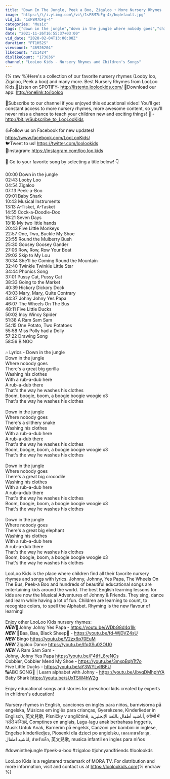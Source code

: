 ```yaml
---
title: "Down In The Jungle, Peek a Boo, Zigaloo + More Nursery Rhymes | LooLoo KIDS"
image: "https:\/\/i.ytimg.com\/vi\/1sP8M7bFg-4\/hqdefault.jpg"
vid_id: "1sP8M7bFg-4"
categories: "Music"
tags: ["down in the jungle","down in the jungle where nobody goes","children songs"]
date: "2021-11-26T16:55:37+03:00"
vid_date: "2020-02-04T13:00:00Z"
duration: "PT1H52S"
viewcount: "46926204"
likeCount: "211424"
dislikeCount: "173036"
channel: "LooLoo Kids - Nursery Rhymes and Children's Songs"
---
```

{% raw %}Here's a collection of our favorite nursery rhymes (Looby loo, Zigaloo, Peek a boo) and many more. Best Nursery Rhymes from LooLoo Kids.📢Listen on SPOTIFY- <a rel="nofollow" target="blank" href="http://listento.loolookids.com/">http://listento.loolookids.com/</a> 📢Download our app: <a rel="nofollow" target="blank" href="http://onelink.to/looloo">http://onelink.to/looloo</a><br /><br />🔔Subscribe to our channel if you enjoyed this educational video! You’ll get constant access to more nursery rhymes, more awesome content, so you’ll never miss a chance to teach your children new and exciting things! 🔔 - <a rel="nofollow" target="blank" href="http://bit.ly/Subscribe_to_LooLooKids">http://bit.ly/Subscribe_to_LooLooKids</a><br /><br />👍Follow us on Facebook for new updates! <a rel="nofollow" target="blank" href="https://www.facebook.com/LooLooKids/">https://www.facebook.com/LooLooKids/</a><br />🐦Tweet to us! <a rel="nofollow" target="blank" href="https://twitter.com/loolookids">https://twitter.com/loolookids</a><br />🎵Instagram: <a rel="nofollow" target="blank" href="https://instagram.com/loo.loo.kids">https://instagram.com/loo.loo.kids</a><br /><br />🎵  Go to your favorite song by selecting a title below!  👇 <br /><br />00:00 Down in the jungle<br /> 02:43 Looby Loo <br />04:54 Zigaloo <br />07:13 Peek-a-Boo<br /> 09:01 Baby Shark <br />10:43 Musical Instruments <br />13:13 A-Tisket, A-Tasket <br />14:55 Cock-a-Doodle-Doo<br /> 16:21 Seven Days<br /> 18:18 My two little hands <br />20:43 Five Little Monkeys<br /> 22:57 One, Two, Buckle My Shoe<br /> 23:55 Round the Mulberry Bush <br />25:30 Goosey Goosey Gander <br />27:06 Row, Row, Row Your Boat <br />29:02 Skip to My Lou<br />30:34 She'll be Coming Round the Mountain<br />32:40 Twinkle Twinkle Little Star<br />34:44 Phonics Song <br />37:01 Pussy Cat, Pussy Cat<br />38:33 Going to the Market <br />40:39 Hickory Dickory Dock <br />43:03 Mary, Mary, Quite Contrary<br />44:37 Johny Johny Yes Papa <br />46:07 The Wheels On The Bus <br />48:11 Five Little Ducks<br />50:02 Incy Wincy Spider<br />51:38 A Ram Sam Sam <br />54:15 One Potato, Two Potatoes<br />55:58 Miss Polly had a Dolly <br />57:22 Drawing Song <br />58:56 BINGO<br /><br />🎶 Lyrics - Down in the jungle<br />Down in the jungle<br />Where nobody goes<br />There's a great big gorilla<br />Washing his clothes<br />With a rub-a-dub here<br />A rub-a-dub there<br />That's the way he washes his clothes<br />Boom, boogie, boom, a boogie boogie woogie x3<br />That's the way he washes his clothes<br /><br />Down in the jungle<br />Where nobody goes<br />There's a slithery snake<br />Washing his clothes<br />With a rub-a-dub here<br />A rub-a-dub there<br />That's the way he washes his clothes<br />Boom, boogie, boom, a boogie boogie woogie x3<br />That's the way he washes his clothes<br /><br />Down in the jungle<br />Where nobody goes<br />There's a great big crocodile<br />Washing his clothes<br />With a rub-a-dub here<br />A rub-a-dub there<br />That's the way he washes his clothes<br />Boom, boogie, boom, a boogie boogie woogie x3<br />That's the way he washes his clothes<br /><br />Down in the jungle<br />Where nobody goes<br />There's a great big elephant<br />Washing his clothes<br />With a rub-a-dub here<br />A rub-a-dub there<br />That's the way he washes his clothes<br />Boom, boogie, boom, a boogie boogie woogie x3<br />That's the way he washes his clothes <br /><br />LooLoo Kids is the place where children find all their favorite nursery rhymes and songs with lyrics. Johnny, Johnny, Yes Papa, The Wheels On The Bus, Peek-a Boo and hundreds of beautiful educational songs are entertaining kids around the world.  The best English learning lessons for kids are now the Musical Adventures of Johnny &amp; Friends. They sing, dance and learn while having a lot of fun. Children are learning to count, to recognize colors, to spell the Alphabet. Rhyming is the new flavour of learning!<br /><br /> Enjoy other LooLoo Kids nursery rhymes:<br />𝑵𝑬𝑾👶Johny Johny Yes Papa - <a rel="nofollow" target="blank" href="https://youtu.be/WDbG8d4q1Ik">https://youtu.be/WDbG8d4q1Ik</a><br />𝑵𝑬𝑾 🐑Baa, Baa, Black Sheep🐑 - <a rel="nofollow" target="blank" href="https://youtu.be/fd-WjDVZ4sU">https://youtu.be/fd-WjDVZ4sU</a><br />𝑵𝑬𝑾 Bingo <a rel="nofollow" target="blank" href="https://youtu.be/V2zx6p70EuM">https://youtu.be/V2zx6p70EuM</a><br />𝑵𝑬𝑾 Zigaloo Dance <a rel="nofollow" target="blank" href="https://youtu.be/IfqXSu02OU0">https://youtu.be/IfqXSu02OU0</a><br />𝑵𝑬𝑾 A Ram Sam Sam  - <br />Johny, Johny Yes Papa <a rel="nofollow" target="blank" href="https://youtu.be/F4tHL8reNCs">https://youtu.be/F4tHL8reNCs</a><br />Cobbler, Cobbler Mend My Shoe - <a rel="nofollow" target="blank" href="https://youtu.be/3mxpBqhTt7o">https://youtu.be/3mxpBqhTt7o</a><br />Five Little Ducks - <a rel="nofollow" target="blank" href="https://youtu.be/aY3WYLvRBFU">https://youtu.be/aY3WYLvRBFU</a><br />🔠ABC SONG👶 | Learn alphabet with Johny - <a rel="nofollow" target="blank" href="https://youtu.be/JbyqDMhphYA">https://youtu.be/JbyqDMhphYA</a><br />Baby Shark <a rel="nofollow" target="blank" href="https://youtu.be/sUxTSW4hW2g">https://youtu.be/sUxTSW4hW2g</a><br /><br />Enjoy educational songs and stories for preschool kids created by experts in children's education!<br /><br />Nursery rhymes in English, canciones en inglés para niños, barnvisorna på engelska, Músicas em inglês para crianças, Gyerekzene, Kinderlieder in Englisch, 英文兒歌, Písničky v angličtině, أناشيد أطفال باللغة الإنجليزية, अंग्रेजी में नर्सरी कविताएं, Comptines en anglais, Lagu-lagu anak berbahasa Inggeris, Musik Untuk Anak, Barnerim på engelsk, Canzoni per bambini in inglese, Engelse kinderliedjes, Piosenki dla dzieci po angielsku, เพลงภาษาอังกฤษ, <br />اناشيد اطفال, สำหรับเด็ก, 英文兒歌, musica infantil en ingles para niños<br /><br />#downinthejungle #peek-a-boo #zigaloo #johnyandfriends #loolookds<br /><br />LooLoo Kids is a registered trademark of MORA TV. For distribution and more information, visit and contact us at <a rel="nofollow" target="blank" href="https://loolookids.com">https://loolookids.com</a>{% endraw %}
